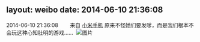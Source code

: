 layout: weibo
date: 2014-06-10 21:36:08
---
2014-06-10 21:36:08  &nbsp;&nbsp;&nbsp;&nbsp;&nbsp;&nbsp; 来自 <a href="http://app.weibo.com/t/feed/22zMnn" rel="nofollow">小米手机</a>
原来不怪她们要发嗲，而是我们根本不会玩这种心知肚明的游戏…… ​​​
![图片](https://ww3.sinaimg.cn/large/6d2a6003jw1eh9cde91tvj20b80g2t9v.jpg)
